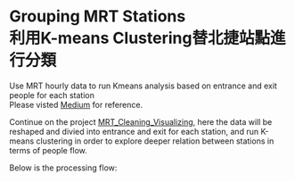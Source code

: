 # Grouping MRT Stations</br>利用K-means Clustering替北捷站點進行分類</br>
Use MRT hourly data to run Kmeans analysis based on entrance and exit people for each station 
</br>
Please visted [Medium](https://medium.com/urban-matters/%E6%8D%B7%E9%81%8B%E5%88%86%E6%99%822-f351661ce609) for reference.

Continue on the project [MRT_Cleaning_Visualizing](https://github.com/ShihWen/MRT_Cleaning_Visualizing), here the data will be reshaped and divied into entrance and exit for each station, and run K-means clustering in order to explore deeper relation between stations in terms of people flow.</br>

Below is the processing flow:

